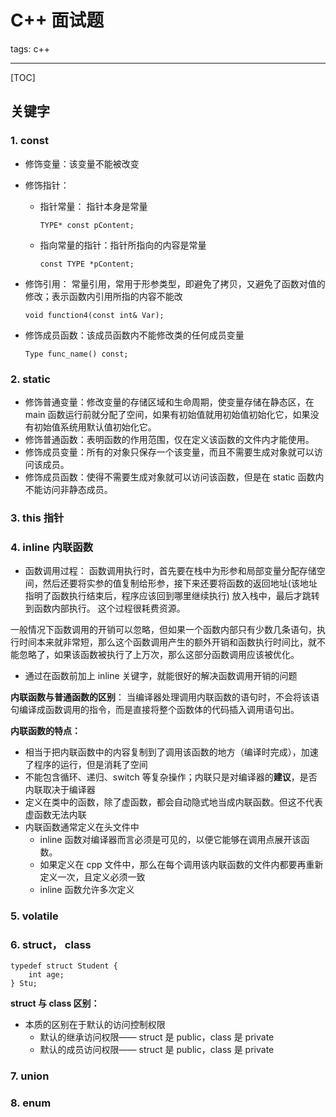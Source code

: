 # C++ 面试题

tags: c++

---



[TOC]



## 关键字

### 1. const

- 修饰变量：该变量不能被改变

- 修饰指针： 

  - 指针常量： 指针本身是常量

    ```
    TYPE* const pContent;
    ```

  - 指向常量的指针：指针所指向的内容是常量

    ```
    const TYPE *pContent;
    ```

- 修饰引用： 常量引用，常用于形参类型，即避免了拷贝，又避免了函数对值的修改；表示函数内引用所指的内容不能改

  ```
  void function4(const int& Var);
  ```

- 修饰成员函数：该成员函数内不能修改类的任何成员变量

  ```
  Type func_name() const;
  ```

### 2. static

- 修饰普通变量：修改变量的存储区域和生命周期，使变量存储在静态区，在 main 函数运行前就分配了空间，如果有初始值就用初始值初始化它，如果没有初始值系统用默认值初始化它。
- 修饰普通函数：表明函数的作用范围，仅在定义该函数的文件内才能使用。
- 修饰成员变量：所有的对象只保存一个该变量，而且不需要生成对象就可以访问该成员。
- 修饰成员函数：使得不需要生成对象就可以访问该函数，但是在 static 函数内不能访问非静态成员。

### 3. this 指针

 

### 4. inline 内联函数

- 函数调用过程： 函数调用执行时，首先要在栈中为形参和局部变量分配存储空间，然后还要将实参的值复制给形参，接下来还要将函数的返回地址(该地址指明了函数执行结束后，程序应该回到哪里继续执行) 放入栈中，最后才跳转到函数内部执行。 这个过程很耗费资源。

一般情况下函数调用的开销可以忽略，但如果一个函数内部只有少数几条语句，执行时间本来就非常短，那么这个函数调用产生的额外开销和函数执行时间比，就不能忽略了，如果该函数被执行了上万次，那么这部分函数调用应该被优化。

- 通过在函数前加上 inline 关键字，就能很好的解决函数调用开销的问题

**内联函数与普通函数的区别**： 当编译器处理调用内联函数的语句时，不会将该语句编译成函数调用的指令，而是直接将整个函数体的代码插入调用语句出。

**内联函数的特点：**

- 相当于把内联函数中的内容复制到了调用该函数的地方（编译时完成），加速了程序的运行，但是消耗了空间
- 不能包含循环、递归、switch 等复杂操作；内联只是对编译器的**建议**，是否内联取决于编译器
- 定义在类中的函数，除了虚函数，都会自动隐式地当成内联函数。但这不代表虚函数无法内联 
- 内联函数通常定义在头文件中
  - inline 函数对编译器而言必须是可见的，以便它能够在调用点展开该函数。
  - 如果定义在 cpp 文件中，那么在每个调用该内联函数的文件内都要再重新定义一次，且定义必须一致
  - inline 函数允许多次定义

### 5. volatile



### 6. struct， class

```
typedef struct Student { 
    int age; 
} Stu;
```

**struct 与 class 区别：**

- 本质的区别在于默认的访问控制权限
  - 默认的继承访问权限—— struct 是 public，class 是 private
  - 默认的成员访问权限—— struct 是 public，class 是 private

### 7. union



### 8. enum



